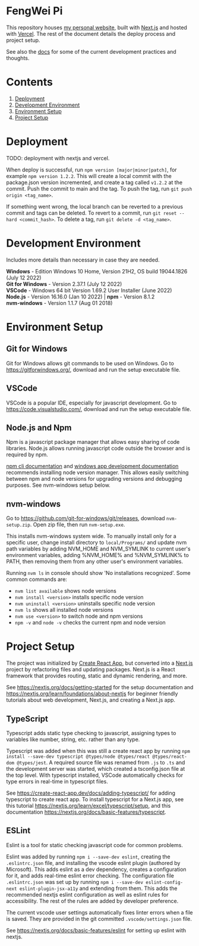 # FengWei Pi

This repository houses [my personal website](https://fengwei-pi.github.io/), built with [Next.js](https://nextjs.org/) and hosted with [Vercel](https://vercel.com). The rest of the document details the deploy process and project setup.

See also the [docs](./docs.md) for some of the current development practices and thoughts.

# Contents
1. [Deployment](#deployment)
2. [Development Environment](#development-environment)
3. [Environment Setup](#environment-setup)
5. [Project Setup](#project-setup)

# Deployment

TODO: deployment with nextjs and vercel.

When deploy is successful, run `npm version [major|minor|patch]`, for example `npm version 1.2.2`. This will create a local commit with the package.json version incremented, and create a tag called `v1.2.2` at the commit. Push the commit to main and the tag. To push the tag, run `git push origin <tag_name>`.

If something went wrong, the local branch can be reverted to a previous commit and tags can be deleted. To revert to a commit, run `git reset --hard <commit_hash>`. To delete a tag, run `git delete -d <tag_name>`.

# Development Environment

Includes more details than necessary in case they are needed.

**Windows** - Edition	Windows 10 Home, Version 21H2, OS build 19044.1826 (July 12 2022)  
**Git for Windows** - Version 2.37.1 (July 12 2022)  
**VSCode** - Windows 64 bit Version 1.69.2 User Installer (June 2022)  
**Node.js** - Version 16.16.0 (Jan 10 2022) | **npm** - Version 8.1.2  
**nvm-windows** - Version 1.1.7 (Aug 01 2018)

# Environment Setup

## Git for Windows
Git for Windows allows git commands to be used on Windows. Go to https://gitforwindows.org/, download and run the setup executable file.

## VSCode
VSCode is a popular IDE, especially for javascript development. Go to https://code.visualstudio.com/, download and run the setup executable file.

##  Node.js and Npm
Npm is a javascript package manager that allows easy sharing of code libraries. Node.js allows running javascript code outside the browser and is required by npm.

[npm cli documentation](https://docs.npmjs.com/downloading-and-installing-node-js-and-npm#windows-node-version-managers) and [windows app development documentation](https://docs.microsoft.com/en-us/windows/dev-environment/javascript/nodejs-on-windows#install-nvm-windows-nodejs-and-npm) recommends installing node version manager. This allows easily switching between npm and node versions for upgrading versions and debugging purposes. See nvm-windows setup below.

##  nvm-windows
Go to https://github.com/git-for-windows/git/releases, download `nvm-setup.zip`. Open zip file, then run `nvm-setup.exe`.  

This installs nvm-windows system wide. To manually install only for a specific user, change install directory to `local/Programs/` and update nvm path variables by adding NVM_HOME and NVM_SYMLINK to current user's environment variables, adding %NVM_HOME% and %NVM_SYMLINK% to PATH, then removing them from any other user's environment variables.

Running `nvm ls` in console should show 'No installations recognized'. Some common commands are:
- `nvm list available` shows node versions
- `nvm install <version>` installs specific node version
- `nvm uninstall <version>` uninstalls specific node version
- `nvm ls` shows all installed node versions
- `nvm use <version>` to switch node and npm versions
- `npm -v` and `node -v` checks the current npm and node version

# Project Setup

The project was initialized by [Create React App](https://create-react-app.dev/), but converted into a [Next.js](https://nextjs.org) project by refactoring files and updating packages. Next.js is a React framework that provides routing, static and dynamic rendering, and more.

See https://nextjs.org/docs/getting-started for the setup documentation and https://nextjs.org/learn/foundations/about-nextjs for beginner friendly tutorials about web development, Next.js, and creating a Next.js app.

## TypeScript

Typescript adds static type checking to javascript, assigning types to variables like number, string, etc. rather than any type.

Typescript was added when this was still a create react app by running `npm install --save-dev typescript @types/node @types/react @types/react-dom @types/jest`. A required source file was renamed from `.js` to `.ts` and the development server was started, which created a tsconfig.json file at the top level. With typescript installed, VSCode automatically checks for type errors in real-time in typescript files.

See https://create-react-app.dev/docs/adding-typescript/ for adding typescript to create react app. To install typescript for a Next.js app, see this tutorial https://nextjs.org/learn/excel/typescript/setup, and this documentation https://nextjs.org/docs/basic-features/typescript.

## ESLint

Eslint is a tool for static checking javascript code for common problems.

Eslint was added by running `npm i --save-dev eslint`, creating the `.eslintrc.json` file, and installing the vscode eslint plugin (authored by Microsoft). This adds eslint as a dev dependency, creates a configuration for it, and adds real-time eslint error checking. The configuration file `.eslintrc.json` was set up by running `npm i --save-dev eslint-config-next eslint-plugin-jsx-a11y` and extending from them. This adds the recommended nextjs eslint configuration as well as eslint rules for accessibility. The rest of the rules are added by developer preference.

The current vscode user settings automatically fixes linter errors when a file is saved. They are provided in the git committed `.vscode/settings.json` file.

See https://nextjs.org/docs/basic-features/eslint for setting up eslint with nextjs.
